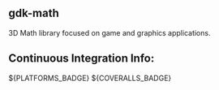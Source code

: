<!--- WARN --->
<!--- This file is automatically generated from /home/joe/Workspace/gdk-math/docs/CMakeLists.txt. Using template /home/joe/Workspace/gdk-math/jfc-cmake/modules/generate_readme_md/README.md.in. Do not edit this file directly! --->
<!--- WARN --->

## gdk-math

3D Math library focused on game and graphics applications.





## Continuous Integration Info:
${PLATFORMS_BADGE} ${COVERALLS_BADGE}

<!--- WARN --->
<!--- This file is automatically generated from /home/joe/Workspace/gdk-math/docs/CMakeLists.txt. Using template /home/joe/Workspace/gdk-math/jfc-cmake/modules/generate_readme_md/README.md.in. Do not edit this file directly! --->
<!--- WARN --->
